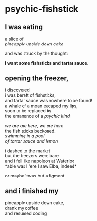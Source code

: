# psychic-fishstick

## I was eating ##
a slice of</br> 
*pineapple upside down cake*
<p>and was struck by the thought:
<p><strong>I want some fishsticks and tartar sauce.</strong></p>

## opening the freezer,
<p>i discovered<br/>
i was bereft of fishsticks,</br>
and tartar sauce was nowhere to be found!</br>
a whale of a moan eacaped my lips,</br>
soon to be replaced by</br>
the emanence of a <em>psychic kind</em>

<p><em>we are are here, we are here</em></br>
the fish sticks beckoned,</br>
<em>swimming in a pool</br> 
of tartar sauce and lemon</em>

<p>i dashed to the market</br>
but the freezers were bare</br>
and i fell like napoleon at Waterloo</br>
*able was I 'ere I saw Elba, indeed*
<p>or maybe 'twas but a figment</p>

## and i finished my
<p>pineapple upside down cake,</br>
drank my coffee</br>
and resumed coding

